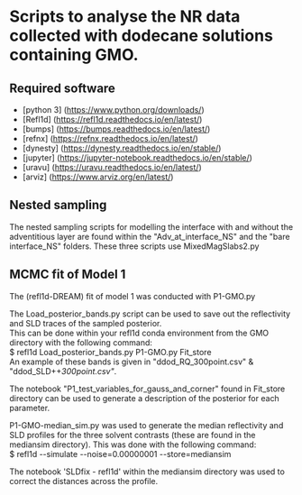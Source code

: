 # Scripts to analyse the NR data collected with dodecane solutions containing GMO.

## Required software
* [python 3] (https://www.python.org/downloads/)
* [Refl1d] (https://refl1d.readthedocs.io/en/latest/)
* [bumps] (https://bumps.readthedocs.io/en/latest/)
* [refnx] (https://refnx.readthedocs.io/en/latest/)
* [dynesty] (https://dynesty.readthedocs.io/en/stable/)
* [jupyter] (https://jupyter-notebook.readthedocs.io/en/stable/)
* [uravu] (https://uravu.readthedocs.io/en/latest/)
* [arviz] (https://www.arviz.org/en/latest/)

## Nested sampling

The nested sampling scripts for modelling the interface with and without the adventitious layer
are found within the "Adv_at_interface_NS" and the "bare interface_NS" folders.
These three scripts use MixedMagSlabs2.py<br>

## MCMC fit of Model 1

The (refl1d-DREAM) fit of model 1 was conducted with P1-GMO.py <br>

The Load_posterior_bands.py script can be used to save out the reflectivity and SLD traces of the sampled posterior.<br>
This can be done within your refl1d conda environment from the GMO directory with the following command:<br>
$ refl1d Load_posterior_bands.py P1-GMO.py Fit_store<br>
An example of these bands is given in "ddod_RQ_300point.csv" & "ddod_SLD++_300point.csv"_.<br>

The notebook "P1_test_variables_for_gauss_and_corner" found in Fit_store directory can be used to generate a description of the posterior for each parameter.<br>

P1-GMO-median_sim.py was used to generate the median reflectivity and SLD profiles for the three solvent contrasts (these are found in the mediansim directory).
This was done with the following command: <br>
$ refl1d --simulate --noise=0.00000001 --store=mediansim

The notebook 'SLDfix - refl1d' within the mediansim directory was used to correct the distances across the profile.
